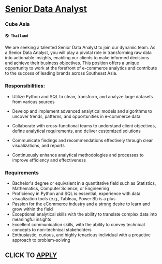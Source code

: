 # [Senior Data Analyst](https://www.remotewlb.com/apply/senior-data-analyst-80730)  
### Cube Asia  
#### `🌎 Thailand`  

We are seeking a talented Senior Data Analyst to join our dynamic team. As a Senior Data Analyst, you will play a pivotal role in transforming raw data into actionable insights, enabling our clients to make informed decisions and achieve their business objectives. This position offers a unique opportunity to work at the forefront of e-commerce analytics and contribute to the success of leading brands across Southeast Asia.

### Responsibilities:

  * Utilize Python and SQL to clean, transform, and analyze large datasets from various sources

  * Develop and implement advanced analytical models and algorithms to uncover trends, patterns, and opportunities in e-commerce data
  * Collaborate with cross-functional teams to understand client objectives, define analytical requirements, and deliver customized solutions
  * Communicate findings and recommendations effectively through clear visualizations, and reports
  * Continuously enhance analytical methodologies and processes to improve efficiency and effectiveness

### Requirements

  * Bachelor's degree or equivalent in a quantitative field such as Statistics, Mathematics, Computer Science, or Engineering
  * Proficiency in Python and SQL is essential; experience with data visualization tools (e.g., Tableau, Power BI) is a plus
  * Passion for the eCommerce industry and a strong desire to learn and grow within the field
  * Exceptional analytical skills with the ability to translate complex data into meaningful insights
  * Excellent communication skills, with the ability to convey technical concepts to non-technical stakeholders
  * Enthusiastic, curious, and highly tenacious individual with a proactive approach to problem-solving

  
## CLICK TO [APPLY](https://www.remotewlb.com/apply/senior-data-analyst-80730)

